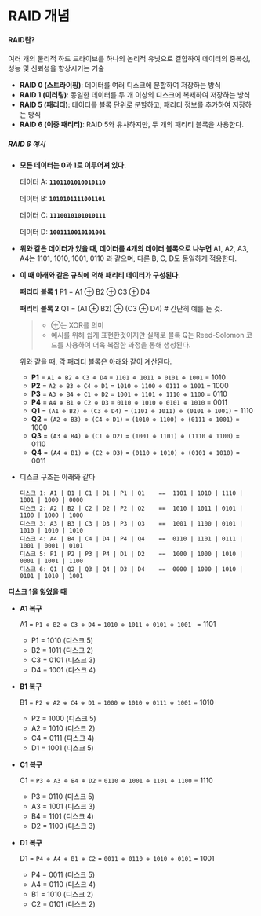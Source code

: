 # RAID 개념

#### RAID란? 

여러 개의 물리적 하드 드라이브를 하나의 논리적 유닛으로 결합하여 데이터의 중복성, 성능 및 신뢰성을 향상시키는 기술

- **RAID 0 (스트라이핑)**: 데이터를 여러 디스크에 분할하여 저장하는 방식
- **RAID 1 (미러링)**: 동일한 데이터를 두 개 이상의 디스크에 복제하여 저장하는 방식
- **RAID 5 (패리티)**: 데이터를 블록 단위로 분할하고, 패리티 정보를 추가하여 저장하는 방식
- **RAID 6 (이중 패리티)**: RAID 5와 유사하지만, 두 개의 패리티 블록을 사용한다.

##### RAID 6  예시

- **모든 데이터는 0과 1로 이루어져 있다.**

  데이터 A: **`1101101010010110`**

  데이터 B: **`1010101111001101`**

  데이터 C: **`1110010101010111`**

  데이터 D: **`1001110010101001`**

- **위와 같은 데이터가 있을 때, 데이터를 4개의 데이터 블록으로 나누면**
  A1, A2, A3, A4는 1101, 1010, 1001, 0110 과 같으며, 다른 B, C, D도 동일하게 적용한다.

- **이 때  아래와 같은 규칙에 의해 패리티 데이터가 구성된다.**

  **패리티 블록 1**  P1 = A1 ⊕ B2 ⊕ C3 ⊕ D4  

  **패리티 블록 2**  Q1 =  (A1 ⊕ B2) ⊕ (C3 ⊕ D4)    # 간단히 예를 든 것. 

  > - ⊕는 XOR를 의미
  > - 예시를 위해 쉽게 표현한것이지만 실제로 블록 Q는 Reed-Solomon 코드를 사용하여 더욱 복잡한 과정을 통해 생성된다.

  위와 같을 때, 각 패리티 블록은 아래와 같이 계산된다.

  - **P1** = `A1 ⊕ B2 ⊕ C3 ⊕ D4` = `1101 ⊕ 1011 ⊕ 0101 ⊕ 1001` = 1010
  - **P2** = `A2 ⊕ B3 ⊕ C4 ⊕ D1` = `1010 ⊕ 1100 ⊕ 0111 ⊕ 1001` = 1000
  - **P3** = `A3 ⊕ B4 ⊕ C1 ⊕ D2` = `1001 ⊕ 1101 ⊕ 1110 ⊕ 1100` = 0110
  - **P4** = `A4 ⊕ B1 ⊕ C2 ⊕ D3` = `0110 ⊕ 1010 ⊕ 0101 ⊕ 1010` = 0011
  - **Q1** = `(A1 ⊕ B2) ⊕ (C3 ⊕ D4)` = `(1101 ⊕ 1011) ⊕ (0101 ⊕ 1001)` = 1110
  - **Q2** = `(A2 ⊕ B3) ⊕ (C4 ⊕ D1)` = `(1010 ⊕ 1100) ⊕ (0111 ⊕ 1001)` = 1000
  - **Q3** = `(A3 ⊕ B4) ⊕ (C1 ⊕ D2)` = `(1001 ⊕ 1101) ⊕ (1110 ⊕ 1100)` = 0110
  - **Q4** = `(A4 ⊕ B1) ⊕ (C2 ⊕ D3)` = `(0110 ⊕ 1010) ⊕ (0101 ⊕ 1010)` = 0011

- 디스크 구조는 아래와 같다

  ```
  디스크 1: A1 | B1 | C1 | D1 | P1 | Q1	==	1101 | 1010 | 1110 | 1001 | 1000 | 0000 
  디스크 2: A2 | B2 | C2 | D2 | P2 | Q2	==	1010 | 1011 | 0101 | 1100 | 1000 | 1000 
  디스크 3: A3 | B3 | C3 | D3 | P3 | Q3	==	1001 | 1100 | 0101 | 1010 | 1010 | 1010  
  디스크 4: A4 | B4 | C4 | D4 | P4 | Q4	==	0110 | 1101 | 0111 | 1001 | 0001 | 0101 
  디스크 5: P1 | P2 | P3 | P4 | D1 | D2	==	1000 | 1000 | 1010 | 0001 | 1001 | 1100 
  디스크 6: Q1 | Q2 | Q3 | Q4 | D3 | D4	==	0000 | 1000 | 1010 | 0101 | 1010 | 1001
  ```

**디스크 1을 잃었을 때**

- **A1 복구**

  A1 = `P1 ⊕ B2 ⊕ C3 ⊕ D4` = `1010 ⊕ 1011 ⊕ 0101 ⊕ 1001 ` = 1101

  - P1 = 1010 (디스크 5)
  - B2 = 1011 (디스크 2)
  - C3 = 0101 (디스크 3)
  - D4 = 1001 (디스크 4)

- **B1 복구**

  B1 = `P2 ⊕ A2 ⊕ C4 ⊕ D1` = `1000 ⊕ 1010 ⊕ 0111 ⊕ 1001` = 1010

  - P2 = 1000 (디스크 5)
  - A2 = 1010 (디스크 2)
  - C4 = 0111 (디스크 4)
  - D1 = 1001 (디스크 5)

- **C1 복구**

  C1 = `P3 ⊕ A3 ⊕ B4 ⊕ D2` = `0110 ⊕ 1001 ⊕ 1101 ⊕ 1100` = 1110

  - P3 = 0110 (디스크 5)
  - A3 = 1001 (디스크 3)
  - B4 = 1101 (디스크 4)
  - D2 = 1100 (디스크 3)

- **D1 복구**

  D1 = `P4 ⊕ A4 ⊕ B1 ⊕ C2` = `0011 ⊕ 0110 ⊕ 1010 ⊕ 0101` = 1001

  - P4 = 0011 (디스크 5)
  - A4 = 0110 (디스크 4)
  - B1 = 1010 (디스크 2)
  - C2 = 0101 (디스크 2)